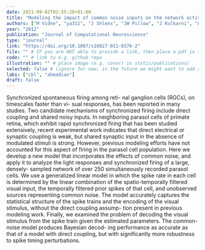 ```yaml
---
date: 2021-09-02T02:55:28+01:00
title: "Modeling the impact of common noise inputs on the network activity of retinal ganglion cells"
authors: ["M Vidne", "ya311", "J Shlens", "JW Pillow", "J Kulkarni", "AM Litke", "EJ Chichilnisky", "E Simoncelli", "L Paninski"]
year: "2012"
publication: "Journal of Computational Neuroscience"
type: "journal"
link: "https://doi.org/10.1007/s10827-011-0376-2"
file: "" # IF you are NOT able to provide a link, then place a pdf in static/publications/ and write the filename here (e.g. "hennequin-neuron-2018.pdf") 
code: "" # link to e.g. github repo
illustration: "" # place image (e.g. cover) in static/publications/
selected: false # (ignore for now; in the future we might want to add a "Selected publications" section)
labs: ["cbl", "ahmadian"]
draft: false
---
```


Synchronized spontaneous firing among reti- nal ganglion cells (RGCs), on timescales faster than vi- sual responses, has been reported in many studies. Two candidate mechanisms of synchronized firing include direct coupling and shared noisy inputs. In neighboring parasol cells of primate retina, which exhibit rapid synchronized firing that has been studied extensively, recent experimental work indicates that direct electrical or synaptic coupling is weak, but shared synaptic input in the absence of modulated stimuli is strong. However, previous modeling efforts have not accounted for this aspect of firing in the parasol cell population. Here we develop a new model that incorporates the effects of common noise, and apply it to analyze the light responses and synchronized firing of a large, densely- sampled network of over 250 simultaneously recorded parasol cells. We use a generalized linear model in which the spike rate in each cell is determined by the linear combination of the spatio-temporally filtered visual input, the temporally filtered prior spikes of that cell, and unobserved sources representing common noise. The model accurately captures the statistical structure of the spike trains and the encoding of the visual stimulus, without the direct coupling assump- tion present in previous modeling work. Finally, we examined the problem of decoding the visual stimulus from the spike train given the estimated parameters. The common-noise model produces Bayesian decod- ing performance as accurate as that of a model with direct coupling, but with significantly more robustness to spike timing perturbations.
